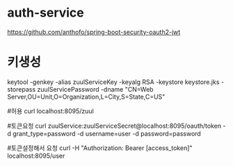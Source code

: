 # auth-service

https://github.com/anthofo/spring-boot-security-oauth2-jwt

# 키생성
keytool -genkey -alias zuulServiceKey -keyalg RSA -keystore keystore.jks -storepass zuulServicePassword -dname "CN=Web Server,OU=Unit,O=Organization,L=City,S=State,C=US"

#허용
curl localhost:8095/zuul

#토큰요청
curl zuulService:zuulServiceSecret@localhost:8095/oauth/token -d grant_type=password -d username=user -d password=password

#토큰설정해서 요청
curl -H "Authorization: Bearer [access_token]" localhost:8095/user


